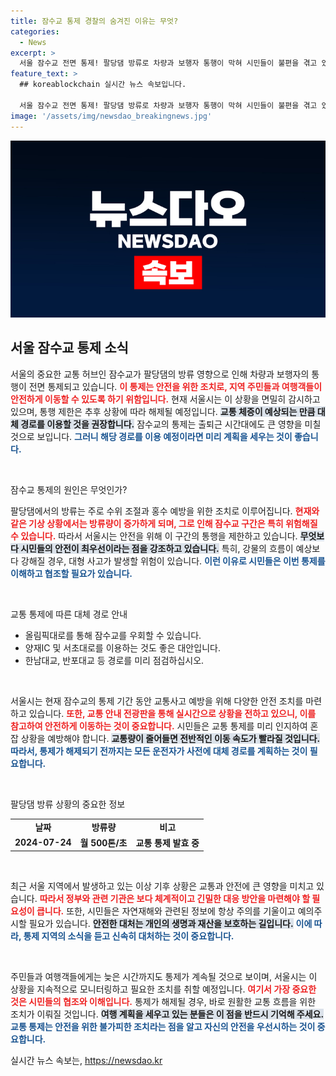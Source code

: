 ```yaml
---
title: 잠수교 통제 경찰의 숨겨진 이유는 무엇?
categories:
  - News
excerpt: >
  서울 잠수교 전면 통제! 팔당댐 방류로 차량과 보행자 통행이 막혀 시민들이 불편을 겪고 있습니다. 자세한 상황이 궁금하다면 클릭하세요!
feature_text: >
  ## koreablockchain 실시간 뉴스 속보입니다.

  서울 잠수교 전면 통제! 팔당댐 방류로 차량과 보행자 통행이 막혀 시민들이 불편을 겪고 있습니다. 자세한 상황이 궁금하다면 클릭하세요!
image: '/assets/img/newsdao_breakingnews.jpg'
---
```


<p><img src="/assets/img/newsdao_breakingnews.jpg" alt="koreablockchain 속보" /></p>

<h2 data-ke-size="size26">서울 잠수교 통제 소식</h2>

<p data-ke-size="size16">서울의 중요한 교통 허브인 잠수교가 팔당댐의 방류 영향으로 인해 차량과 보행자의 통행이 전면 통제되고 있습니다. <b><span style="color: #ee2323;">이 통제는 안전을 위한 조치로, 지역 주민들과 여행객들이 안전하게 이동할 수 있도록 하기 위함입니다.</span></b> 현재 서울시는 이 상황을 면밀히 감시하고 있으며, 통행 제한은 추후 상황에 따라 해제될 예정입니다. <b><span style="background-color: #21538527;">교통 체증이 예상되는 만큼 대체 경로를 이용할 것을 권장합니다.</span></b> 잠수교의 통제는 출퇴근 시간대에도 큰 영향을 미칠 것으로 보입니다. <b><span style="color: #1a5490;">그러니 해당 경로를 이용 예정이라면 미리 계획을 세우는 것이 좋습니다.</span></b></p>

<p data-ke-size="size16">&nbsp;</p>

<p>잠수교 통제의 원인은 무엇인가?</p>

<p data-ke-size="size16">팔당댐에서의 방류는 주로 수위 조절과 홍수 예방을 위한 조치로 이루어집니다. <b><span style="color: #ee2323;">현재와 같은 기상 상황에서는 방류량이 증가하게 되며, 그로 인해 잠수교 구간은 특히 위험해질 수 있습니다.</span></b> 따라서 서울시는 안전을 위해 이 구간의 통행을 제한하고 있습니다. <b><span style="background-color: #21538527;">무엇보다 시민들의 안전이 최우선이라는 점을 강조하고 있습니다.</span></b> 특히, 강물의 흐름이 예상보다 강해질 경우, 대형 사고가 발생할 위험이 있습니다. <b><span style="color: #1a5490;">이런 이유로 시민들은 이번 통제를 이해하고 협조할 필요가 있습니다.</span></b></p>

<p data-ke-size="size16">&nbsp;</p>

<p>교통 통제에 따른 대체 경로 안내</p>

<ul>
<li>올림픽대로를 통해 잠수교를 우회할 수 있습니다.</li>
<li>양재IC 및 서초대로를 이용하는 것도 좋은 대안입니다.</li>
<li>한남대교, 반포대교 등 경로를 미리 점검하십시오.</li>
</ul>

<p data-ke-size="size16">&nbsp;</p>

<p>서울시는 현재 잠수교의 통제 기간 동안 교통사고 예방을 위해 다양한 안전 조치를 마련하고 있습니다. <b><span style="color: #ee2323;">또한, 교통 안내 전광판을 통해 실시간으로 상황을 전하고 있으니, 이를 참고하여 안전하게 이동하는 것이 중요합니다.</span></b> 시민들은 교통 통제를 미리 인지하여 혼잡 상황을 예방해야 합니다. <b><span style="background-color: #21538527;">교통량이 줄어들면 전반적인 이동 속도가 빨라질 것입니다.</span></b> <b><span style="color: #1a5490;">따라서, 통제가 해제되기 전까지는 모든 운전자가 사전에 대체 경로를 계획하는 것이 필요합니다.</span></b></p></p>

<p data-ke-size="size16">&nbsp;</p>

<p>팔당댐 방류 상황의 중요한 정보</p>

<table>
<tr>
<td style="text-align: center; height: 17px;"><b>날짜</b></td>
<td style="text-align: center; height: 17px;"><b>방류량</b></td>
<td style="text-align: center; height: 17px;"><b>비고</b></td>
</tr>
<tr>
<td style="text-align: center; height: 17px;"><b>2024-07-24</b></td>
<td style="text-align: center; height: 17px;"><b>월 500톤/초</b></td>
<td style="text-align: center; height: 17px;"><b>교통 통제 발효 중</b></td>
</tr>
</table>

<p data-ke-size="size16">&nbsp;</p>

<p>최근 서울 지역에서 발생하고 있는 이상 기후 상황은 교통과 안전에 큰 영향을 미치고 있습니다. <b><span style="color: #ee2323;">따라서 정부와 관련 기관은 보다 체계적이고 긴밀한 대응 방안을 마련해야 할 필요성이 큽니다.</span></b> 또한, 시민들은 자연재해와 관련된 정보에 항상 주의를 기울이고 예의주시할 필요가 있습니다. <b><span style="background-color: #21538527;">안전한 대처는 개인의 생명과 재산을 보호하는 길입니다.</span></b> <b><span style="color: #1a5490;">이에 따라, 통제 지역의 소식을 듣고 신속히 대처하는 것이 중요합니다.</span></b></p></p>

<p data-ke-size="size16">&nbsp;</p>

<p>주민들과 여행객들에게는 늦은 시간까지도 통제가 계속될 것으로 보이며, 서울시는 이 상황을 지속적으로 모니터링하고 필요한 조치를 취할 예정입니다. <b><span style="color: #ee2323;">여기서 가장 중요한 것은 시민들의 협조와 이해입니다.</span></b> 통제가 해제될 경우, 바로 원활한 교통 흐름을 위한 조치가 이뤄질 것입니다. <b><span style="background-color: #21538527;">여행 계획을 세우고 있는 분들은 이 점을 반드시 기억해 주세요.</span></b> <b><span style="color: #1a5490;">교통 통제는 안전을 위한 불가피한 조치라는 점을 알고 자신의 안전을 우선시하는 것이 중요합니다.</span></b></p></p>
실시간 뉴스 속보는, <a href="https://newsdao.kr" rel="dofollow">https://newsdao.kr</a>


